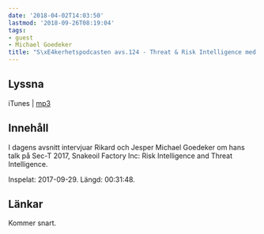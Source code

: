 ```yaml
---
date: '2018-04-02T14:03:50'
lastmod: '2018-09-26T08:19:04'
tags:
- guest
- Michael Goedeker
title: "S\xE4kerhetspodcasten avs.124 - Threat & Risk Intelligence med Michael Goedeker"
---
```

## Lyssna

iTunes \| [mp3](http://traffic.libsyn.com/sakerhetspodcasten/SEC-T_2017_Michael_Goedeker.mp3)

## Innehåll

I dagens avsnitt intervjuar Rikard och Jesper Michael Goedeker om hans talk på Sec-T
2017, Snakeoil Factory Inc: Risk Intelligence and Threat Intelligence.

Inspelat: 2017-09-29. Längd: 00:31:48.

## Länkar

Kommer snart.

